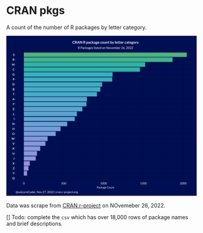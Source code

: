 # CRAN pkgs

A count of the number of R packages by letter category.

![CRAN R packages count](Cran-pkgs-plot.png)


Data was scrape from [CRAN.r-project](https://cran.r-project.org/web/packages/available_packages_by_name.html) on NOvemeber 26, 2022.


[] Todo: complete the `csv` which has over 18,000 rows of package names and brief descriptions.